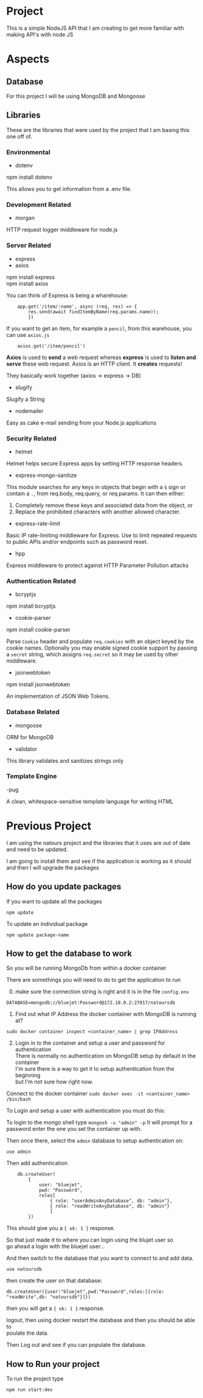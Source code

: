 # Project

This is a simple NodeJS API that I am creating to get more familiar with
making API's with node JS

# Aspects

## Database

For this project I will be using MongoDB and Mongoose

## Libraries

These are the libraries that were used by the project that I am basing
this one off of.

### Environmental

- dotenv

npm install dotenv

This allows you to get information from a .env file.


### Development Related

- morgan

HTTP request logger middleware for node.js

### Server Related


- express
- axios

npm install express  
npm install axios

You can think of Express is being a wharehouse:

```
    app.get('/item/:name', async (req, res) => {
        res.send(await findItemByName(req.params.name));
        })

```

If you want to get an item, for example a `pencil`, from this warehouse,
you can use `axios.js`

```
    axios.get('/item/pencil')

```
**Axios** is used to **send** a web request whereas **express** is used to 
**listen and serve** these web request. 
Axios is an HTTP client. It **creates** requests!

They basically work together (axios -> express -> DB)


- slugify

Slugify a String

- nodemailer

Easy as cake e-mail sending from your Node.js applications


### Security Related

- helmet

Helmet helps secure Express apps by setting HTTP response headers.

- express-mongo-sanitize

This module searches for any keys in objects that begin with a `$` sign or
contain a `.`, from req.body, req.query, or req.params. It can then either:

1. Completely remove these keys and associated data from the object, or
2. Replace the prohibited characters with another allowed character.

- express-rate-limit

Basic IP rate-limiting middleware for Express. Use to limit repeated requests
to public APIs and/or endpoints such as password reset.

- hpp

Express middleware to protect against HTTP Parameter Pollution attacks



### Authentication Related

- bcryptjs

npm install bcryptjs

- cookie-parser

npm install cookie-parser

Parse `Cookie` header and populate `req.cookies` with an object keyed by the 
cookie names. Optionally you may enable signed cookie support by passing a `secret`
string, which assigns `req.secret` so it may be used by other middleware.

- jsonwebtoken

npm install jsonwebtoken

An implementation of JSON Web Tokens.



### Database Related

- mongoose

ORM for MongoDB

- validator

This library validates and sanitizes strings only



### Template Engine

-pug

A clean, whitespace-sensitive template language for writing HTML


# Previous Project

I am using the natours project and the libraries that it uses are out of
date and need to be updated. 

I am going to install them and see if the application is working as it should
and then I will upgrade the packages

## How do you update packages 


If you want to update all the packages

`npm update`

To update an individual package

`npm update package-name`

## How to get the database to work

So you will be running MongoDb from within a docker container

There are somethings you will need to do to get the application to run

0. make sure the connection string is right and it is in the file `config.env`

`DATABASE=mongodb://bluejet:Password@172.18.0.2:27017/natoursdb`

1. Find out what IP Address the docker container with MongoDB is running at?  

`sudo docker container inspect <container_name> | grep IPAddress`

2. Login in to the container and setup a user and password for authentication  
There is normally no authentication on MongoDB setup by default in the container  
I'm sure there is a way to get it to setup authentication from the beginning  
but I'm not sure how right now. 

Connect to the docker container
`sudo docker exec -it <container_name> /bin/bash`

To Login and setup a user with authentication you must do this:

To login to the mongo shell type `mongosh -u "admin" -p`
It will prompt for a password enter the one you set the container up with.

Then once there, select the `admin` database to setup authentication on:

`use admin`

Then add authentication

```
    db.createUser(
        {
            user: "bluejet",
            pwd: "Password",
            roles[
                { role: "userAdminAnyDatabase", db: "admin"},
                { role: "readWriteAnyDatabase", db: "admin"}
                ]
        })
```
This should give you a `{ ok: 1 }` response.

So that just made it to where you can login using the blujet user so  
go ahead a login with the bluejet user...

And then switch to the database that you want to connect to and add data.

`use natoursdb`

then create the user on that database:

`db.createUser({user:"bluejet",pwd:"Password",roles:[{role: "readWrite",db: "natoursdb"}]})`

then you will get a `{ ok: 1 }` response.

logout, then using docker restart the database and then you should be able to  
poulate the data.



Then Log out and see if you can populate the database.


## How to Run your project

To run the project type

`npm run start:dev`



